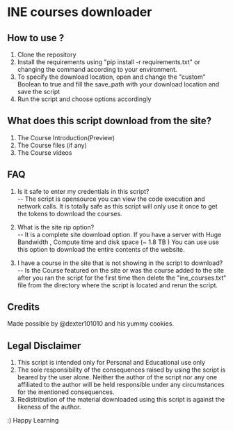 # INE courses downloader

## How to use ?
1. Clone the repository
2. Install the requirements using "pip install -r requirements.txt" or changing the command according to your environment. 
3. To specify the download location, open and change the "custom" Boolean to true and fill the save_path with your download location and save the script
4. Run the script and choose options accordingly

## What does this script download from the site?
1. The Course Introduction(Preview)
2. The Course files (if any)
3. The Course videos

## FAQ
1. Is it safe to enter my credentials in this script?   
-- The script is opensource you can view the code execution and network calls. It is totally safe as this script will only use it once to get the tokens to download the courses.

2. What is the site rip option?   
-- It is a complete site download option. If you have a server with Huge Bandwidth , Compute time and disk space (~ 1.8 TB ) You can use use this option to download the entire contents of the website.

3. I have a course in the site that is not showing in the script to download?   
-- Is the Course featured on the site or was the course added to the site after you ran the script for the first time then delete the "ine_courses.txt" file from the directory where the script is located and rerun the script.

## Credits
Made possible by @dexter101010 and his yummy cookies.

## Legal Disclaimer
1. This script is intended only for Personal and Educational use only
2. The sole responsibility of the consequences raised by using the script is beared by the user alone. Neither the author of the script nor any one affiliated to the author will be held responsible under any circumstances for the mentioned consequences.
3. Redistribution of the material downloaded using this script is against the likeness of the author.

:) Happy Learning

 